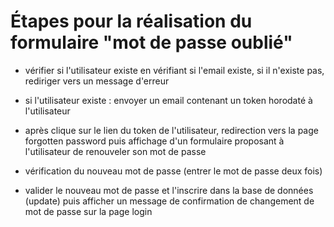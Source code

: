 # Étapes pour la réalisation du formulaire "mot de passe oublié"


- vérifier si l'utilisateur existe en vérifiant si l'email existe, si il n'existe pas, rediriger vers un message d'erreur

- si l'utilisateur existe : envoyer un email contenant un token horodaté à l'utilisateur

- après clique sur le lien du token de l'utilisateur, redirection vers la page forgotten password puis affichage d'un formulaire proposant à l'utilisateur de renouveler son mot de passe

- vérification du nouveau mot de passe (entrer le mot de passe deux fois)

- valider le nouveau mot de passe et l'inscrire dans la base de données (update) puis afficher un message de confirmation de changement de mot de passe sur la page login 